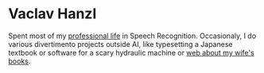 # Vaclav Hanzl

Spent most of my [professional life](https://www.linkedin.com/in/vaclav-hanzl-326140199/) in Speech Recognition.
Occasionaly, I do various divertimento projects outside AI, like typesetting a Japanese textbook or software for a scary hydraulic machine or [web about my wife's books](http://denisa.vostry.cz/).

<!---
vaclavhanzl/vaclavhanzl is a ✨ special ✨ repository because its `README.md` (this file) appears on your GitHub profile.
You can click the Preview link to take a look at your changes.
--->
